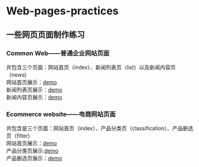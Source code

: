 # Web-pages-practices

<h2>一些网页页面制作练习</h2>

<h3>Common Web——普通企业网站页面</h3>
共包含三个页面：网站首页（index）、新闻列表页（list）以及新闻内容页（news)<br>
网站首页展示：<a href="https://today666.github.io/Web-pages-practices/Common%20Web/index.html" target="_top">demo</a><br>
新闻列表页展示：<a href="https://today666.github.io/Web-pages-practices/Common%20Web/list.html">demo</a><br>
新闻内容页展示：<a href="https://today666.github.io/Web-pages-practices/Common%20Web/news.html">demo</a><br>

<h3>Ecommerce website——电商网站页面</h3>
共包含是三个页面：网站首页（index）、产品分类页（classification）、产品删选页（filter)<br>
网站首页展示：<a href="https://today666.github.io/Web-pages-practices/Ecommerce%20website/index.html">demo</a><br>
产品分类页展示:<a href="https://today666.github.io/Web-pages-practices/Ecommerce%20website/classification.html">demo</a><br>
产品删选页展示：<a href="https://today666.github.io/Web-pages-practices/Ecommerce%20website/filter.html">demo</a><br>

